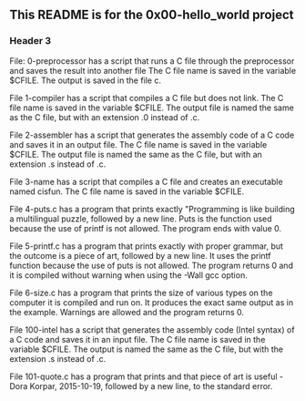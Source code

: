 ## This README is for the 0x00-hello_world project

### Header 3

File: 0-preprocessor has a script that runs a C file through the preprocessor and saves the result into another file
The C file name is saved in the variable $CFILE. The output is saved in the file c.

File 1-compiler has a script that compiles a C file but does not link. The C file name is saved in the variable $CFILE. The output file is named the same as the C file, but with an extension .0 instead of .c.

File 2-assembler has a script that generates the assembly code of a C code and saves it in an output file. The C file name is saved in the variable $CFILE. The output file is named the same as the C file, but with an extension .s instead of .c.

File 3-name has a script that compiles a C file and creates an executable named cisfun. The C file name is saved in the variable $CFILE.

File 4-puts.c has a program that prints exactly "Programming is like building a multilingual puzzle, followed by a new line. Puts is the function used because the use of printf is not allowed. The program ends with value 0. 

File 5-printf.c has a program that prints exactly with proper grammar, but the outcome is a piece of art, followed by a new line. It uses the printf function because the use of puts is not allowed. The program returns 0 and it is compiled without warning when using the -Wall gcc option.

File 6-size.c has a program that prints the size of various types on the computer it is compiled and run on. It produces the exact same output as in the example. Warnings are allowed and the program returns 0. 

File 100-intel has a script that generates the assembly code (Intel syntax) of a C code and saves it in an input file. The C file name is saved in the variable $CFILE. The output is named the same as the C file, but with the extension .s instead of .c.

File 101-quote.c has a program that prints and that piece of art is useful - Dora Korpar, 2015-10-19, followed by a new line, to the standard error.

